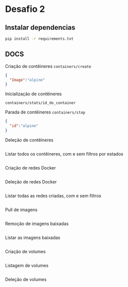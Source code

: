 # Desafio 2

## Instalar dependencias
```sh
pip install -r requirements.txt
```

## DOCS
Criação de contêineres `containers/create`
```json
{
  "Image":"alpine"
}
```

Inicialização de contêineres 
```
containers/stats/id_do_container
```

Parada de contêineres `containers/stop`
```json
{
  "id":"alpine"
}
```
Deleção de contêineres
```
```
Listar todos os contêineres, com e sem filtros por estados
```
```
Criação de redes Docker
```
```
Deleção de redes Docker
```
```
Listar todas as redes criadas, com e sem filtros
```
```
Pull de imagens
```
```
Remoção de imagens baixadas
```
```
Listar as imagens baixadas
```
```
Criação de volumes
```
```
Listagem de volumes
```
```
Deleção de volumes
```
```
